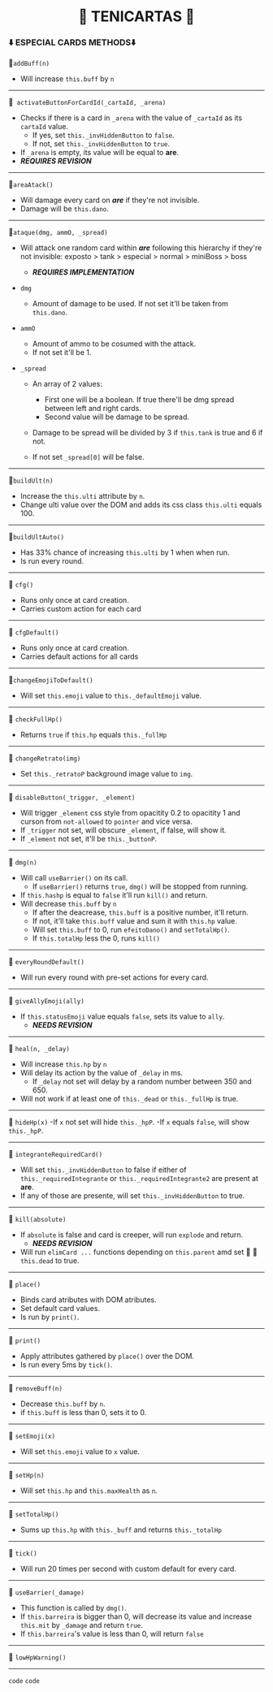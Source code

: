 # <div align='center' >  🎴 TENICARTAS 🎴 </div>


### ⬇️ ESPECIAL CARDS METHODS⬇️


🔹`addBuff(n)` 

 - Will increase `this.buff` by `n`

---
🔹` activateButtonForCardId(_cartaId, _arena)` 
 - Checks if there is a card in `_arena` with the value of `_cartaId` as its `cartaId` value.
   - If yes, set `this._invHiddenButton` to `false`.
   - If not, set `this._invHiddenButton` to `true`.
- If `_arena` is empty, its value will be equal to **are**.
- ***REQUIRES REVISION***

---
🔹`areaAtack()`

 - Will damage every card on ***are*** if they're not invisible.
 - Damage will be `this.dano`.

---
🔹`ataque(dmg, ammO, _spread)`

- Will attack one random card within ***are*** following this hierarchy if they're not invisible: exposto > tank > especial > normal > miniBoss > boss
  
   - ***REQUIRES IMPLEMENTATION***

- `dmg` 
  - Amount of damage to be used. If not set it'll be taken from `this.dano`.


- `ammO` 
  - Amount of ammo to be cosumed with the attack. 
  - If not set it'll be 1.
  

- `_spread` 
   - An array of 2 values: 
      - First one will be a boolean. 
      If true there'll be dmg spread between left and right cards.
      - Second value will be damage to be spread.

    - Damage to be spread will be divided by 3 if `this.tank` is true and 6 if not.
    - If not set `_spread[0]` will be false.
---
🔹`buildUlt(n)`

 - Increase the `this.ulti` attribute by `n`.
 - Change ulti value over the DOM and adds its css class `this.ulti` equals 100.

---
🔹`buildUltAuto()`

 - Has 33% chance of increasing `this.ulti` by 1 when when run.
 - Is run every round.


---
🔹 `cfg()`
  - Runs only once at card creation.
  - Carries custom action for each card

---
🔹 `cfgDefault()`
  - Runs only once at card creation.
  - Carries default actions for all cards


---
🔹`changeEmojiToDefault()`
 - Will set `this.emoji` value to `this._defaultEmoji` value.

----------------- 
🔹 `checkFullHp()` 

- Returns `true` if `this.hp` equals `this._fullHp`

---
🔹 `changeRetrato(img)` 
 - Set `this._retratoP` background image value to `img`.

---
🔹 `disableButton(_trigger, _element)`

 - Will trigger `_element` css style from opacitity 0.2 to opacitity 1 and curson from `not-allowed` to `pointer` and vice versa.
 - If `_trigger` not set, will obscure `_element`, if false, will show it.
 - If `_element` not set, it'll be `this._buttonP`.
 
---
🔹 `dmg(n)`

  - Will call `useBarrier()` on its call.
    - If `useBarrier()` returns `true`, `dmg()` will be stopped from running.
  - If `this.hashp` is equal to `false` it'll run `kill()` and return.
  - Will decrease `this.buff` by `n`
    -  If after the deacrease, `this.buff` is a positive number, it'll return.
    -  If not, it'll take `this.buff` value and sum it with `this.hp` value.
    -  Will set  `this.buff` to 0, run  `efeitoDano()` and `setTotalHp()`.
    -  If `this.totalHp` less the 0, runs `kill()`

---
🔹 `everyRoundDefault()`
  - Will run every round with pre-set actions for every card.


---
🔹 `giveAllyEmoji(ally)`

 - If `this.statusEmoji` value equals `false`, sets its value to `ally`.
    - ***NEEDS REVISION*** 

----
🔹 `heal(n, _delay)`
- Will increase `this.hp` by `n`
- Will delay its action by the value of `_delay` in ms.
    - If `_delay` not set will delay by a random number between 350 and 650. 
- Will not work if at least one of `this._dead` or `this._fullHp` is true.

---
🔹 `hideHp(x)`
  -If `x` not set will hide `this._hpP`.
  -If `x` equals `false`, will show `this._hpP`.

---
🔹 `integranteRequiredCard()`
 - Will set `this._invHiddenButton` to false if either of `this._requiredIntegrante` or `this._requiredIntegrante2` are present at **are**.
 - If any of those are presente, will set `this._invHiddenButton` to true.

---
🔹 `kill(absolute)`
- If `absolute` is false and card is creeper, will run `explode` and return.
   - ***NEEDS REVISION***
- Will run `elimCard ...` functions depending on `this.parent` amd set 🔹 🔹 `this.dead` to true.

----------------- 
🔹 `place()` 

 - Binds card atributes with DOM atributes.
 - Set default card values.
 - Is run by `print()`.

---
🔹 `print()`
  - Apply attributes gathered by `place()` over the DOM.
  - Is run every 5ms by `tick()`.

---
🔹 `removeBuff(n)`
  - Decrease `this.buff` by `n`.
  - if `this.buff` is less than 0, sets it to 0.


---
🔹 `setEmoji(x)`
- Will set `this.emoji` value to `x` value.

---
🔹 `setHp(n)`

- Will set `this.hp` and `this.maxHealth` as `n`.


----------------- 
🔹 `setTotalHp()` 

- Sums up `this.hp` with `this._buff` and returns `this._totalHp`

---
🔹 `tick()` 
  - Will run 20 times per second with custom default for every card.

---
🔹 `useBarrier(_damage)`
 - This function is called by `dmg()`.
 - If `this.barreira` is bigger than 0, will decrease its value and increase `this.mit` by `_damage` and return `true`.
 - If `this.barreira`'s value is less than 0, will return `false`

---
🔹 `lowHpWarning()`

---
`code`
`code`